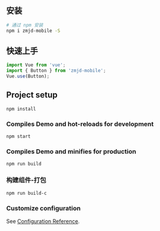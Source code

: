 ## 安装

```bash
# 通过 npm 安装
npm i zmjd-mobile -S
```

## 快速上手

```js
import Vue from 'vue';
import { Button } from 'zmjd-mobile';
Vue.use(Button);
```

## Project setup
```
npm install
```

### Compiles Demo and hot-reloads for development
```
npm start
```

### Compiles Demo and minifies for production
```
npm run build
```

### 构建组件-打包
```
npm run build-c
```
### Customize configuration
See [Configuration Reference](https://cli.vuejs.org/config/).
